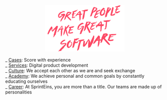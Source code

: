 <p align="center">
<img  src="https://raw.githubusercontent.com/sprinteins/.github/main/profile/great_people.svg" width="50%" />
</p>

_ [Cases](https://sprinteins.com/en/cases): Score with experience  
_ [Services](https://sprinteins.com/en/services): Digital product development  
_ [Culture](https://sprinteins.com/en/culture): We accept each other as we are and seek exchange  
_ [Academy](https://sprinteins.com/en/academy): We achieve personal and common goals by constantly educating ourselves  
_ [Career](https://sprinteins.com/en/career): At SprintEins, you are more than a title. Our teams are made up of personalities  
